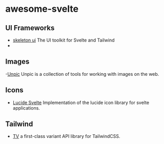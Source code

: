 # awesome-svelte

## UI Frameworks
- [skeleton ui](https://www.skeleton.dev/) The UI toolkit for Svelte and Tailwind
- 
## Images
-[Unpic](https://unpic.pics/img/svelte/) Unpic is a collection of tools for working with images on the web.

## Icons 
- [Lucide Svelte](https://lucide.dev/guide/packages/lucide-svelte) Implementation of the lucide icon library for svelte applications.

## Tailwind
- [TV](https://www.tailwind-variants.org/docs/introduction) a first-class variant API library for TailwindCSS.
